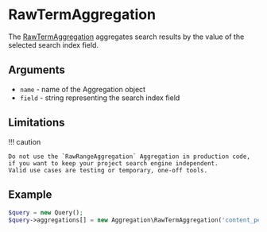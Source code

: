 # RawTermAggregation

The [RawTermAggregation](https://github.com/ezsystems/ezplatform-kernel/blob/master/eZ/Publish/API/Repository/Values/Content/Query/Aggregation/RawTermAggregation.php) aggregates search results by the value of the selected search index field.

## Arguments

- `name` - name of the Aggregation object
- `field` - string representing the search index field

## Limitations

!!! caution

    Do not use the `RawRangeAggregation` Aggregation in production code, if you want to keep your project search engine independent.
    Valid use cases are testing or temporary, one-off tools.

## Example

``` php
$query = new Query();
$query->aggregations[] = new Aggregation\RawTermAggregation('content_per_content_type', 'content_type_id_id');
```
